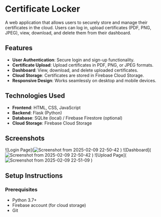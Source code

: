 # Certificate Locker 

A web application that allows users to securely store and manage their certificates in the cloud. Users can log in, upload certificates (PDF, PNG, JPEG), view, download, and delete them from their dashboard.

## Features
- **User Authentication**: Secure login and sign-up functionality.
- **Certificate Upload**: Upload certificates in PDF, PNG, or JPEG formats.
- **Dashboard**: View, download, and delete uploaded certificates.
- **Cloud Storage**: Certificates are stored in Firebase Cloud Storage.
- **Responsive Design**: Works seamlessly on desktop and mobile devices.

## Technologies Used
- **Frontend**: HTML, CSS, JavaScript
- **Backend**: Flask (Python)
- **Database**: SQLite (local) / Firebase Firestore (optional)
- **Cloud Storage**: Firebase Cloud Storage


## Screenshots
![Login Page](![Screenshot from 2025-02-09 22-50-42](https://github.com/user-attachments/assets/79e62d68-ac98-4b5f-af73-04d46c4e7c8f)
)
![Dashboard](![Screenshot from 2025-02-09 22-50-42](https://github.com/user-attachments/assets/49b787a3-e58f-44a5-a572-72a4f0d1924a)
)
![Upload Page](![Screenshot from 2025-02-09 22-51-09](https://github.com/user-attachments/assets/207f5a96-74c8-4dc0-a805-c4b263b20aa6)
)

## Setup Instructions

### Prerequisites
- Python 3.7+
- Firebase account (for cloud storage)
- Git 
